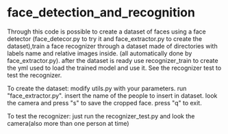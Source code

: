 # face_detection_and_recognition

Through this code is possible to create a dataset of faces using a face detector (face_detecor.py to try it and face_extractor.py to create the dataset),train a face recognizer through a dataset made of directories with labels name and relative images inside. (all automatically done by face_extractor.py).
after the dataset is ready use recognizer_train to create the yml used to load the trained model and use it.
See the recognizer test to test the recognizer.

To create the dataset:
modify utils.py with your parameters.
run "face_extractor.py".
insert the name of the people to insert in dataset.
look the camera and press "s" to save the cropped face.
press "q" to exit.

To test the recognizer:
just run the recognizer_test.py and look the camera(also more than one person at time)
